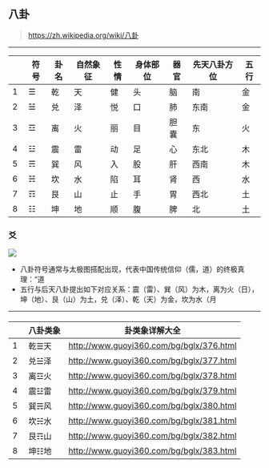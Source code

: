 ## 八卦
>https://zh.wikipedia.org/wiki/八卦
---
　|符号|卦名|自然象征|性情|身体部位|器官|先天八卦方位|五行
---|---|---|---|---|---|---|---|---
1|☰|乾|天|健|头|脑|南|金
2|☱|兑|泽|悦|口|肺|东南|金
3|☲|离|火|丽|目|胆囊|东|火
4|☳|震|雷|动|足|心|东北|木
5|☴|巽|风|入|股|肝|西南|木
6|☵|坎|水|陷|耳|肾|西|水
7|☶|艮|山|止|手|胃|西北|土
8|☷|坤|地|顺|腹|脾|北|土
### 爻
![](https://upload.wikimedia.org/wikipedia/commons/b/b7/Xiantianbagua.png)
- 八卦符号通常与太极图搭配出现，代表中国传统信仰（儒，道）的终极真理：“道
- 五行与后天八卦提出如下对应关系：震（雷）、巽（风）为木，离为火（日），坤（地）、艮（山）为土，兑（泽）、乾（天）为金，坎为水（月
---
####
　|八卦类象|卦类象详解大全
---|---|---
1|乾☰天|http://www.guoyi360.com/bg/bglx/376.html
2|兑☱泽|http://www.guoyi360.com/bg/bglx/377.html
3|离☲火|http://www.guoyi360.com/bg/bglx/378.html
4|震☳雷|http://www.guoyi360.com/bg/bglx/379.html
5|巽☴风|http://www.guoyi360.com/bg/bglx/380.html
6|坎☵水|http://www.guoyi360.com/bg/bglx/381.html
7|艮☶山|http://www.guoyi360.com/bg/bglx/382.html
8|坤☷地|http://www.guoyi360.com/bg/bglx/383.html
